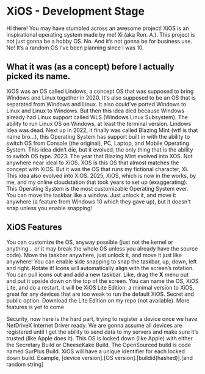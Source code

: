 # XiOS \- Development Stage

Hi there\! You may have stumbled across an awesome project\! XiOS is an inspirational operating system made by me\! Xi (aka Ron. A.). This project is not just gonna be a hobby OS. No. And it’s not gonna be for business use. No\! It’s a random OS I've been planning since I was 10\. 

## What it was (as a concept) before I actually picked its name. 

XiOS was an OS called Lindows, a concept OS that was supposed to bring Windows and Linux together in 2020\. It's also supposed to be an OS that is separated from Windows and Linux. It also could’ve ported Windows to Linux and Linux to Windows. But then this idea died because Windows already had Linux support called WLS (Windows Linux Subsystem). The ability to run Linux OS on Windows, at least the terminal version. Lindows idea was dead. Next up in 2022, it finally was called Blazing Mint (wtf is that name bro…), this Operating System has support built in with the ability to switch OS from Console (the original), PC, Laptop, and Mobile Operating System. This idea didn’t die, but it evolved, the only thing that is the ability to switch OS type. 2023\. The year that Blazing Mint evolved into XOS. Not anywhere near ideal to XiOS. XOS is this OS that almost matches the concept with XiOS. But it was the OS that runs my fictional character, Xi. This idea also evolved into XiOS. 2025, XiOS, which is now in the works, by me, and my online cloudstation that took years to set up (exaggerating). This Operating System is the most customizable Operating System ever. You can move the taskbar like a window. Just unlock it, and move it anywhere (a feature from Windows 10 which they gave up), but it doesn't snap unless you enable snapping\!

## XiOS Features

You can customize the OS, anyway possible (just not the kernel or anything… or it may break the whole OS unless you already have the source code). Move the taskbar anywhere, just unlock it, and move it just like anywhere\! You can enable side snapping to snap the taskbar, up, down, left and right. Rotate it\! Icons will automatically align with the screen’s rotation. You can pull icons out and add a new taskbar. Like, drag the **X** menu out and put it upside down on the top of the screen. You can name the OS, XiOS Lite, and do a restart, it will be XiOS Lite Edition, a minimal version to XiOS, great for any devices that are too weak to run the default XiOS. Secret and public option. Download the Lite Edition on my repo (not available). More features is yet to come

Security, now here is the hard part, trying to register a device once we have NetDriveX Internet Driver ready. We are gonna assume all devices are registered until I get the ability to send data to my servers and make sure it’s trusted (like Apple does it). This OS is locked down (like Apple) with either the Secretary Build or CheeseKake Build. The OpenSourced build is code named SurPlus Build. XiOS will have a unique identifier for each locked down build. Example, \[device version\].\[OS version\].\[buildid(hashed)\].\[and random string\]

